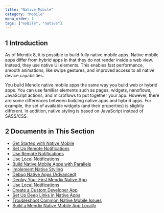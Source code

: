 ```yaml
---
title: "Native Mobile"
category: "Mobile"
menu_order: 1
tags: ["mobile", "native"]
---
```


## 1 Introduction

As of Mendix 8, it is possible to build fully native mobile apps. Native mobile apps differ from hybrid apps in that they do not render inside a web view. Instead, they use native UI elements. This enables fast performance, smooth animations, like swipe gestures, and improved access to all native device capabilities.

You build Mendix native mobile apps the same way you build web or hybrid apps. You can use familiar elements such as pages, widgets, nanoflows, JavaScript actions, and microflows to put together your app. However, there are some differences between building native apps and hybrid apps. For example, the set of available widgets (and their properties) is slightly different. In addition, native styling is based on JavaScript instead of SASS/CSS. 

## 2 Documents in This Section

* [Get Started with Native Mobile](getting-started-with-native-mobile)
* [Set Up Remote Notifications](setting-up-native-push-notifications)
* [Use Remote Notifications](native-remote-notifications)
* [Use Local Notifications](local-notif-parent)
* [Build Native Mobile Apps with Parallels](using-mendix-studio-pro-on-a-mac)
* [Implement Native Styling](native-styling)
* [Debug Native Apps (Advanced)](native-debug)
* [Deploy Your First Mendix Native App](deploying-native-app)
* [Use Local Notifications](local-notif-parent)
* [Create a Custom Developer App](how-to-devapps)
* [Set Up Deep Links in Native Apps](native-deep-link)
* [Troubleshoot Common Native Mobile Issues](common-issues)
* [Build a Mendix Native Mobile App Locally](native-build-locally)

